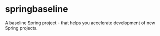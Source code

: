springbaseline
==============

A baseline Spring project - that helps you accelerate development of new Spring projects.
